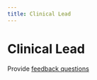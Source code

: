 ```yaml
---
title: Clinical Lead
---
```


# Clinical Lead

Provide [feedback questions](../../support/feedback-questions.md)
